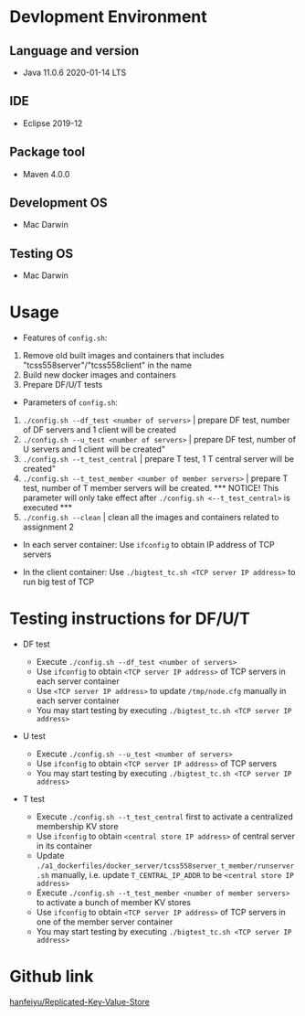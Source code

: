# Devlopment Environment
## Language and version
  - Java 11.0.6 2020-01-14 LTS

## IDE
  - Eclipse 2019-12

## Package tool
  - Maven 4.0.0

## Development OS 
  - Mac Darwin

## Testing OS 
  - Mac Darwin

# Usage
- Features of `config.sh`: 
1. Remove old built images and containers that includes "tcss558server"/"tcss558client" in the name 
2. Build new docker images and containers  
3. Prepare DF/U/T tests 

- Parameters of `config.sh`:
1. `./config.sh --df_test <number of servers>` | prepare DF test, number of DF servers and 1 client will be created 
2. `./config.sh --u_test <number of servers>` | prepare DF test, number of U servers and 1 client will be created" 
3. `./config.sh --t_test_central` | prepare T test, 1 T central server will be created" 
4. `./config.sh --t_test_member <number of member servers>` | prepare T test, number of T member servers will be created. \*\*\* NOTICE! This parameter will only take effect after `./config.sh <--t_test_central>` is executed \*\*\* 
5. `./config.sh --clean` | clean all the images and containers related to assignment 2 

- In each server container:
Use `ifconfig` to obtain IP address of TCP servers 

- In the client container:
Use `./bigtest_tc.sh <TCP server IP address>` to run big test of TCP 

# Testing instructions for DF/U/T
  - DF test
    - Execute `./config.sh --df_test <number of servers>` 
    - Use `ifconfig` to obtain `<TCP server IP address>` of TCP servers in each server container
    - Use `<TCP server IP address>` to update `/tmp/node.cfg` manually in each server container 
    - You may start testing by executing `./bigtest_tc.sh <TCP server IP address>` 

  - U test
    - Execute `./config.sh --u_test <number of servers>` 
    - Use `ifconfig` to obtain `<TCP server IP address>` of TCP servers 
    - You may start testing by executing `./bigtest_tc.sh <TCP server IP address>` 

  - T test
    - Execute `./config.sh --t_test_central` first to activate a centralized membership KV store 
    - Use `ifconfig` to obtain `<central store IP address>` of central server in its container 
    - Update `./a1_dockerfiles/docker_server/tcss558server_t_member/runserver.sh` manually, i.e. update `T_CENTRAL_IP_ADDR` to be `<central store IP address>` 
    - Execute `./config.sh --t_test_member <number of member servers>` to activate a bunch of member KV stores  
    - Use `ifconfig` to obtain `<TCP server IP address>` of TCP servers in one of the member server container 
    - You may start testing by executing `./bigtest_tc.sh <TCP server IP address>`

# Github link
[hanfeiyu/Replicated-Key-Value-Store](https://github.com/hanfeiyu/Replicated-Key-Value-Store)


